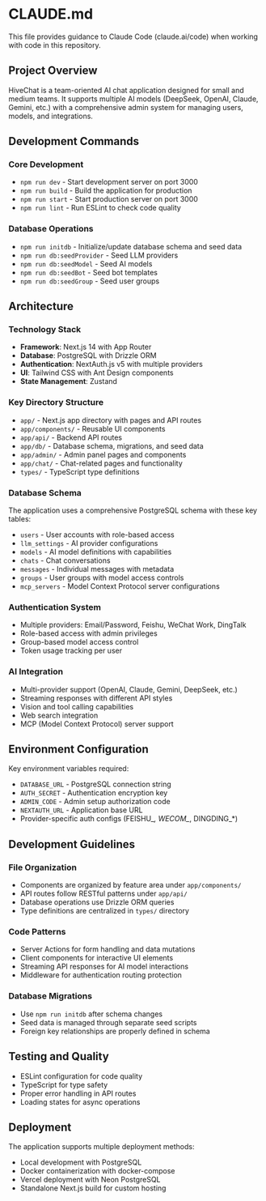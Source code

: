 # CLAUDE.md

This file provides guidance to Claude Code (claude.ai/code) when working with code in this repository.

## Project Overview

HiveChat is a team-oriented AI chat application designed for small and medium teams. It supports multiple AI models (DeepSeek, OpenAI, Claude, Gemini, etc.) with a comprehensive admin system for managing users, models, and integrations.

## Development Commands

### Core Development
- `npm run dev` - Start development server on port 3000
- `npm run build` - Build the application for production
- `npm run start` - Start production server on port 3000
- `npm run lint` - Run ESLint to check code quality

### Database Operations
- `npm run initdb` - Initialize/update database schema and seed data
- `npm run db:seedProvider` - Seed LLM providers
- `npm run db:seedModel` - Seed AI models
- `npm run db:seedBot` - Seed bot templates
- `npm run db:seedGroup` - Seed user groups

## Architecture

### Technology Stack
- **Framework**: Next.js 14 with App Router
- **Database**: PostgreSQL with Drizzle ORM
- **Authentication**: NextAuth.js v5 with multiple providers
- **UI**: Tailwind CSS with Ant Design components
- **State Management**: Zustand

### Key Directory Structure
- `app/` - Next.js app directory with pages and API routes
- `app/components/` - Reusable UI components
- `app/api/` - Backend API routes
- `app/db/` - Database schema, migrations, and seed data
- `app/admin/` - Admin panel pages and components
- `app/chat/` - Chat-related pages and functionality
- `types/` - TypeScript type definitions

### Database Schema
The application uses a comprehensive PostgreSQL schema with these key tables:
- `users` - User accounts with role-based access
- `llm_settings` - AI provider configurations
- `models` - AI model definitions with capabilities
- `chats` - Chat conversations
- `messages` - Individual messages with metadata
- `groups` - User groups with model access controls
- `mcp_servers` - Model Context Protocol server configurations

### Authentication System
- Multiple providers: Email/Password, Feishu, WeChat Work, DingTalk
- Role-based access with admin privileges
- Group-based model access control
- Token usage tracking per user

### AI Integration
- Multi-provider support (OpenAI, Claude, Gemini, DeepSeek, etc.)
- Streaming responses with different API styles
- Vision and tool calling capabilities
- Web search integration
- MCP (Model Context Protocol) server support

## Environment Configuration

Key environment variables required:
- `DATABASE_URL` - PostgreSQL connection string
- `AUTH_SECRET` - Authentication encryption key
- `ADMIN_CODE` - Admin setup authorization code
- `NEXTAUTH_URL` - Application base URL
- Provider-specific auth configs (FEISHU_*, WECOM_*, DINGDING_*)

## Development Guidelines

### File Organization
- Components are organized by feature area under `app/components/`
- API routes follow RESTful patterns under `app/api/`
- Database operations use Drizzle ORM queries
- Type definitions are centralized in `types/` directory

### Code Patterns
- Server Actions for form handling and data mutations
- Client components for interactive UI elements
- Streaming API responses for AI model interactions
- Middleware for authentication routing protection

### Database Migrations
- Use `npm run initdb` after schema changes
- Seed data is managed through separate seed scripts
- Foreign key relationships are properly defined in schema

## Testing and Quality

- ESLint configuration for code quality
- TypeScript for type safety
- Proper error handling in API routes
- Loading states for async operations

## Deployment

The application supports multiple deployment methods:
- Local development with PostgreSQL
- Docker containerization with docker-compose
- Vercel deployment with Neon PostgreSQL
- Standalone Next.js build for custom hosting
